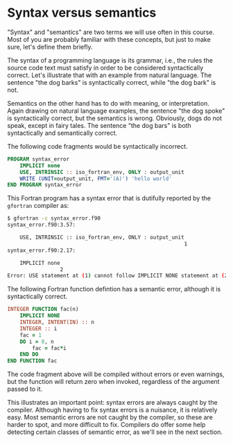 # Syntax versus semantics

"Syntax" and "semantics" are two terms we will use often in this course. Most of you are probably familiar with these concepts, but just to make sure, let's define them briefly.

The syntax of a programming language is its grammar, i.e., the rules the source code text must satisfy in order to be considered syntactically correct. Let's illustrate that with an example from natural language. The sentence "the dog barks" is syntactically correct, while "the dog bark" is not.

Semantics on the other hand has to do with meaning, or interpretation. Again drawing on natural language examples, the sentence "the dog spoke" is syntactically correct, but the semantics is wrong. Obviously, dogs do not speak, except in fairy tales. The sentence "the dog bars" is both syntactically and semantically correct.

The following code fragments would be syntactically incorrect.
```fortran
PROGRAM syntax_error
    IMPLICIT none
    USE, INTRINSIC :: iso_fortran_env, ONLY : output_unit
    WRITE (UNIT=output_unit, FMT='(A)') 'hello world'
END PROGRAM syntax_error
```
This Fortran program has a syntax error that is dutifully reported by the `gfortran` compiler as:
```bash
$ gfortran -c syntax_error.f90
syntax_error.f90:3.57:

    USE, INTRINSIC :: iso_fortran_env, ONLY : output_unit
                                                         1
syntax_error.f90:2.17:

    IMPLICIT none
                 2
Error: USE statement at (1) cannot follow IMPLICIT NONE statement at (2)
```

The following Fortran function defintion has a semantic error, although it is syntactically correct.
```fortran
INTEGER FUNCTION fac(n)
    IMPLICIT NONE
    INTEGER, INTENT(IN) :: n
    INTEGER :: i
    fac = 1
    DO i = 0, n
        fac = fac*i
    END DO
END FUNCTION fac
```
The code fragment above will be compiled without errors or even warnings, but the function will return zero when invoked, regardless of the argument passed to it.

This illustrates an important point: syntax errors are always caught by the compiler. Although having to fix syntax errors is a nuisance, it is relatively easy.
Most semantic errors are not caught by the compiler, so these are harder to spot, and more difficult to fix. Compilers do offer some help detecting certain classes of semantic error, as we'll see in the next section.
